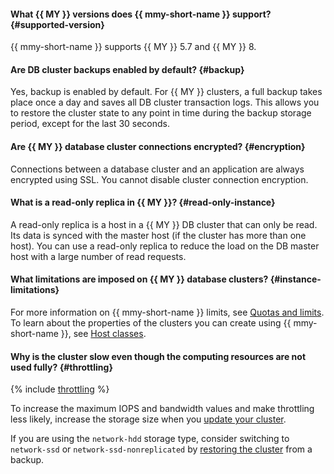 #### What {{ MY }} versions does {{ mmy-short-name }} support? {#supported-version}

{{ mmy-short-name }} supports {{ MY }} 5.7 and {{ MY }} 8.

#### Are DB cluster backups enabled by default? {#backup}

Yes, backup is enabled by default. For {{ MY }} clusters, a full backup takes place once a day and saves all DB cluster transaction logs. This allows you to restore the cluster state to any point in time during the backup storage period, except for the last 30 seconds.

#### Are {{ MY }} database cluster connections encrypted? {#encryption}

Connections between a database cluster and an application are always encrypted using SSL. You cannot disable cluster connection encryption.

#### What is a read-only replica in {{ MY }}? {#read-only-instance}

A read-only replica is a host in a {{ MY }} DB cluster that can only be read. Its data is synced with the master host (if the cluster has more than one host). You can use a read-only replica to reduce the load on the DB master host with a large number of read requests.

#### What limitations are imposed on {{ MY }} database clusters? {#instance-limitations}

For more information on {{ mmy-short-name }} limits, see [Quotas and limits](../../managed-mysql/concepts/limits.md). To learn about the properties of the clusters you can create using {{ mmy-short-name }}, see [Host classes](../../managed-mysql/concepts/instance-types.md).

#### Why is the cluster slow even though the computing resources are not used fully? {#throttling}

{% include [throttling](../throttling.md) %}

To increase the maximum IOPS and bandwidth values and make throttling less likely, increase the storage size when you [update your cluster](../../managed-mysql/operations/update.md#change-disk-size).

If you are using the `network-hdd` storage type, consider switching to `network-ssd` or `network-ssd-nonreplicated` by [restoring the cluster](../../managed-mysql/operations/cluster-backups.md#restore) from a backup.
